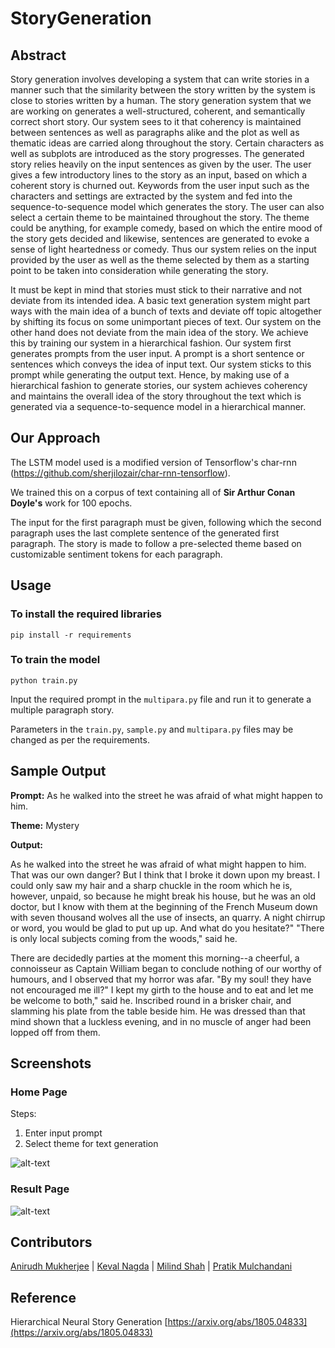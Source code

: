 # StoryGeneration

## Abstract

<p>Story generation involves developing a system that can write stories in a manner such that the similarity between the story written by the system is close to stories written by a human. The story generation system that we are working on generates a well-structured, coherent, and semantically correct short story. Our system sees to it that coherency is maintained between sentences as well as paragraphs alike and the plot as well as thematic ideas are carried along throughout the story. Certain characters as well as subplots are introduced as the story progresses. The generated story relies heavily on the input sentences as given by the user. The user gives a few introductory lines to the story as an input, based on which a coherent story is churned out. Keywords from the user input such as the characters and settings are extracted by the system and fed into the sequence-to-sequence model which generates the story. The user can also select a certain theme to be maintained throughout the story. The theme could be anything, for example comedy, based on which the entire mood of the story gets decided and likewise, sentences are generated to evoke a sense of light heartedness or comedy. Thus our system relies on the input provided by the user as well as the theme selected by them as a starting point to be taken into consideration while generating the story.

It must be kept in mind that stories must stick to their narrative and not deviate from its intended
idea. A basic text generation system might part ways with the main idea of a bunch of texts and
deviate off topic altogether by shifting its focus on some unimportant pieces of text. Our system
on the other hand does not deviate from the main idea of the story. We achieve this by training
our system in a hierarchical fashion. Our system first generates prompts from the user input. A
prompt is a short sentence or sentences which conveys the idea of input text. Our system sticks to
this prompt while generating the output text. Hence, by making use of a hierarchical fashion to
generate stories, our system achieves coherency and maintains the overall idea of the story
throughout the text which is generated via a sequence-to-sequence model in a hierarchical
manner.
</p>

## Our Approach

The LSTM model used is a modified version of Tensorflow's char-rnn (https://github.com/sherjilozair/char-rnn-tensorflow).

We trained this on a corpus of text containing all of <b>Sir Arthur Conan Doyle's</b> work for 100 epochs.

The input for the first paragraph must be given, following which the second paragraph uses the last complete sentence of the generated first paragraph. The story is made to follow a pre-selected theme based on customizable sentiment tokens for each paragraph.

## Usage

### To install the required libraries

```pip install -r requirements```

### To train the model

```python train.py```

Input the required prompt in the ```multipara.py``` file and run it to generate a multiple paragraph story.

Parameters in the ```train.py```, ```sample.py``` and ```multipara.py``` files may be changed as per the requirements.

## Sample Output

<b>Prompt:</b> As he walked into the street he was afraid of what might happen to him.

<b>Theme:</b> Mystery

<b>Output:</b>

<p>
As he walked into the street he was afraid of what might happen to him. That was our own danger? But I think that I broke it down upon my breast. I could only saw my hair and a sharp chuckle in the room which he is, however, unpaid, so because he might break his house, but he was an old doctor, but I know with them at the beginning of the French Museum down with seven thousand wolves all the use of insects, an quarry. A night chirrup or word, you would be glad to put up up. And what do you hesitate?" "There is only local subjects coming from the woods," said he.

There are decidedly parties at the moment this morning--a cheerful, a connoisseur as Captain William began to conclude nothing of our worthy of humours, and I observed that my horror was afar. "By my soul! they have not encouraged me ill?" I kept my girth to the house and to eat and let me be welcome to both," said he. Inscribed round in a brisker chair, and slamming his plate from the table beside him. He was dressed than that mind shown that a luckless evening, and in no muscle of anger had been lopped off from them.
</p>

## Screenshots

### Home Page


Steps:
1. Enter input prompt
2. Select theme for text generation

![alt-text](https://github.com/pumpkinman008/StoryGeneration/blob/master/screenshots/input.png "Home Page")


### Result Page


![alt-text](https://github.com/pumpkinman008/StoryGeneration/blob/master/screenshots/result.png "Result Page")

## Contributors

[Anirudh Mukherjee](https://github.com/AnirudhMukherjee) | [Keval Nagda](https://github.com/pumpkinman008) | [Milind Shah](https://github.com/mlndshh) | [Pratik Mulchandani](https://github.com/prtk1910)

## Reference
Hierarchical Neural Story Generation [https://arxiv.org/abs/1805.04833](https://arxiv.org/abs/1805.04833)
